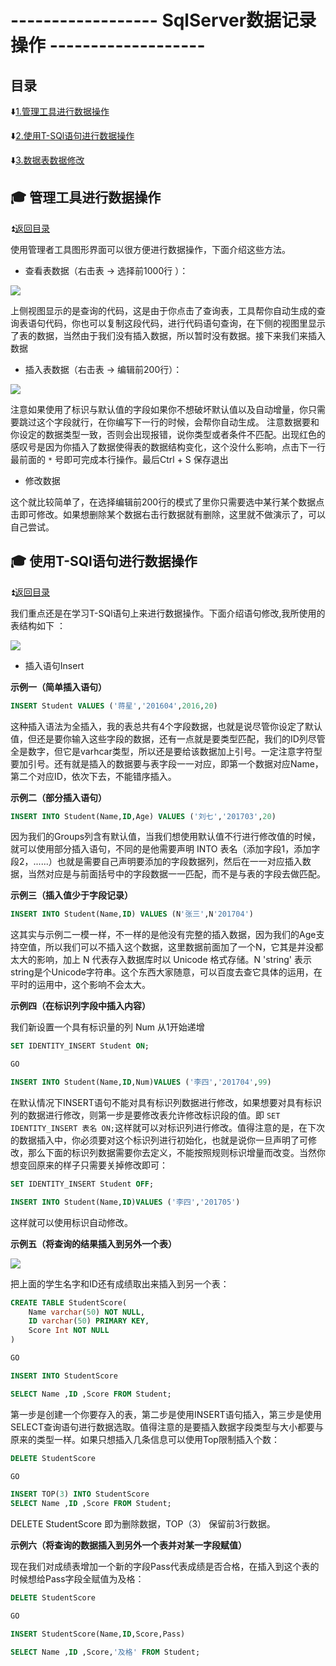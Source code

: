 # ------------------ SqlServer数据记录操作 ------------------- #

<p id="title"></p>

## 目录 ##

:arrow_down:<a href="#a1">1.管理工具进行数据操作</a>

:arrow_down:<a href="#a2">2.使用T-SQl语句进行数据操作</a>

:arrow_down:<a href="#a3">3.数据表数据修改</a>


<p id="a1"></p>

## :mortar_board: 管理工具进行数据操作 ##

:arrow_double_up:<a href = "#title">返回目录</a>

使用管理者工具图形界面可以很方便进行数据操作，下面介绍这些方法。

* 查看表数据（右击表 -> 选择前1000行 ）：

![](https://github.com/Lumnca/StudySqlServer/blob/master/Image/a18.png)

上侧视图显示的是查询的代码，这是由于你点击了查询表，工具帮你自动生成的查询表语句代码，你也可以复制这段代码，进行代码语句查询，在下侧的视图里显示了表的数据，当然由于我们没有插入数据，所以暂时没有数据。接下来我们来插入数据

* 插入表数据（右击表 -> 编辑前200行）：

![](https://github.com/Lumnca/StudySqlServer/blob/master/Image/a19.png)

注意如果使用了标识与默认值的字段如果你不想破坏默认值以及自动增量，你只需要跳过这个字段就行，在你编写下一行的时候，会帮你自动生成。
注意数据要和你设定的数据类型一致，否则会出现报错，说你类型或者条件不匹配。出现红色的感叹号是因为你插入了数据使得表的数据结构变化，这个没什么影响，点击下一行最前面的 `*` 号即可完成本行操作。最后Ctrl + S 保存退出


* 修改数据

这个就比较简单了，在选择编辑前200行的模式了里你只需要选中某行某个数据点击即可修改。如果想删除某个数据右击行数据就有删除，这里就不做演示了，可以自己尝试。

<p id="a2"></p>

## :mortar_board: 使用T-SQl语句进行数据操作 ##

:arrow_double_up:<a href = "#title">返回目录</a>

我们重点还是在学习T-SQl语句上来进行数据操作。下面介绍语句修改,我所使用的表结构如下 ：

![](https://github.com/Lumnca/StudySqlServer/blob/master/Image/a20.png)

* 插入语句Insert

**示例一（简单插入语句）**

```sql
INSERT Student VALUES ('蒋星','201604',2016,20)
```

这种插入语法为全插入，我的表总共有4个字段数据，也就是说尽管你设定了默认值，但还是要你输入这些字段的数据，还有一点就是要类型匹配，我们的ID列尽管全是数字，但它是varhcar类型，所以还是要给该数据加上引号。一定注意字符型要加引号。还有就是插入的数据要与表字段一一对应，即第一个数据对应Name，第二个对应ID，依次下去，不能错序插入。

**示例二（部分插入语句）**

```sql
INSERT INTO Student(Name,ID,Age) VALUES ('刘七','201703',20)
```

因为我们的Groups列含有默认值，当我们想使用默认值不行进行修改值的时候，就可以使用部分插入语句，不同的是他需要声明 INTO 表名（添加字段1，添加字段2，......）也就是需要自己声明要添加的字段数据列，然后在一一对应插入数据，当然对应是与前面括号中的字段数据一一匹配，而不是与表的字段去做匹配。

**示例三（插入值少于字段记录）**

```sql
INSERT INTO Student(Name,ID) VALUES (N'张三',N'201704')
```

这其实与示例二一模一样，不一样的是他没有完整的插入数据，因为我们的Age支持空值，所以我们可以不插入这个数据，这里数据前面加了一个N，它其是并没都太大的影响，加上 N 代表存入数据库时以 Unicode 格式存储。N 'string' 表示string是个Unicode字符串。这个东西大家随意，可以百度去查它具体的运用，在平时的运用中，这个影响不会太大。

**示例四（在标识列字段中插入内容）**

我们新设置一个具有标识量的列 Num 从1开始递增

```sql
SET IDENTITY_INSERT Student ON;

GO

INSERT INTO Student(Name,ID,Num)VALUES ('李四','201704',99)
```

在默认情况下INSERT语句不能对具有标识列数据进行修改，如果想要对具有标识列的数据进行修改，则第一步是要修改表允许修改标识段的值。即
`SET IDENTITY_INSERT 表名 ON;`这样就可以对标识列进行修改。值得注意的是，在下次的数据插入中，你必须要对这个标识列进行初始化，也就是说你一旦声明了可修改，那么下面的标识列数据需要你去定义，不能按照规则标识增量而改变。当然你想变回原来的样子只需要关掉修改即可：

```sql
SET IDENTITY_INSERT Student OFF;

INSERT INTO Student(Name,ID)VALUES ('李四','201705')
```

这样就可以使用标识自动修改。

**示例五（将查询的结果插入到另外一个表）**

![](https://github.com/Lumnca/StudySqlServer/blob/master/Image/a21.png)

把上面的学生名字和ID还有成绩取出来插入到另一个表：

```sql
CREATE TABLE StudentScore(
	Name varchar(50) NOT NULL,
	ID varchar(50) PRIMARY KEY,
	Score Int NOT NULL
)

GO

INSERT INTO StudentScore 

SELECT Name ,ID ,Score FROM Student;
```

第一步是创建一个你要存入的表，第二步是使用INSERT语句插入，第三步是使用SELECT查询语句进行数据选取。值得注意的是要插入数据字段类型与大小都要与原来的类型一样。如果只想插入几条信息可以使用Top限制插入个数：

```SQL
DELETE StudentScore 

GO

INSERT TOP(3) INTO StudentScore 
SELECT Name ,ID ,Score FROM Student;
```

DELETE StudentScore 即为删除数据，TOP（3） 保留前3行数据。

**示例六（将查询的数据插入到另外一个表并对某一字段赋值）**

现在我们对成绩表增加一个新的字段Pass代表成绩是否合格，在插入到这个表的时候想给Pass字段全赋值为及格：

```SQL
DELETE StudentScore 

GO

INSERT StudentScore(Name,ID,Score,Pass)

SELECT Name ,ID ,Score,'及格' FROM Student;
```








